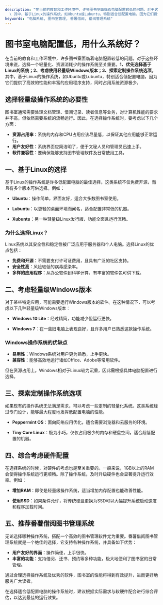 ```yaml
---
description: "在当前的教育和工作环境中，许多图书室面临着电脑配置较低的问题。对于这些环境来说，选择一个轻量化、资源消耗少的操作系统至关重要。**1、优先选择基于Linux的系统；2、考虑使用轻量级Windows版本；3、探索定制操作系统选项。**\
  \ 其中，基于Linux的操作系统，如Ubuntu或Lubuntu，特别适合低配置电脑，因为它们提供了高效的性能和丰富的应用程序支持，同时占用系统资源极少。"
keywords: "电脑系统, 图书室管理, 番薯借阅, 借阅管理系统"
---
```

# 图书室电脑配置低，用什么系统好？

在当前的教育和工作环境中，许多图书室面临着电脑配置较低的问题。对于这些环境来说，选择一个轻量化、资源消耗少的操作系统至关重要。**1、优先选择基于Linux的系统；2、考虑使用轻量级Windows版本；3、探索定制操作系统选项。** 其中，基于Linux的操作系统，如Ubuntu或Lubuntu，特别适合低配置电脑，因为它们提供了高效的性能和丰富的应用程序支持，同时占用系统资源极少。

## 选择轻量级操作系统的必要性

图书室通常需要处理文档管理、借阅记录、读者信息等业务，对计算机性能的要求并不高，但依然需要系统的流畅运行。因此，在选择操作系统时，要考虑以下几个方面：

- **资源占用率**：系统的内存和CPU占用应该尽量低，以保证其他应用能够正常运行。
- **用户友好性**：系统界面应简洁明了，便于文秘人员和管理员迅速上手。
- **软件兼容性**：要确保能够支持图书管理软件及日常使用工具。

## 一、基于Linux的选择

基于Linux的操作系统是许多低配置电脑的最佳选择，这类系统不仅免费开源，而且有多个版本可供选择。例如：

- **Ubuntu**：操作简单，界面友好，适合大多数图书室使用。
  
- **Lubuntu**：以更轻的桌面环境而闻名，适合配置非常低的机器。

- **Xubuntu**：另一种轻量级Linux发行版，功能全面且运行流畅。

### 为什么选择Linux？

Linux系统以其安全性和稳定性被广泛应用于服务器和个人电脑。选择Linux的优点包括：

- **免费和开源**：不需要支付许可证费用，且具有广泛的社区支持。
- **安全性高**：风险较低的病毒感染率。
- **多样的应用程序**：从办公软件到科学计算，有丰富的软件包可供下载。

## 二、考虑轻量级Windows版本

对于某些特定应用，可能需要运行Windows版本的软件。在这种情况下，可以考虑以下几种轻量级Windows版本：

- **Windows 10 Lite**：经过精简，功能减少但运行更快。
  
- **Windows 7**：在一些旧电脑上表现良好，且许多用户已熟悉这款操作系统。

### Windows操作系统的优缺点

- **易用性**：Windows系统对用户更为熟悉，上手更快。
- **兼容性**：能够高效地运行诸如Office、Adobe等常用软件。

但在资源占用上，Windows相对于Linux较为沉重，因此需根据具体电脑配置进行选择。

## 三、探索定制操作系统选项

如果现有的操作系统无法满足需求，可以考虑一些定制的轻量化系统。这类系统经过专门设计，能够最大程度地发挥低配置电脑的性能。

- **Peppermint OS**：面向网络应用优化，适合需要浏览器和云服务的环境。
  
- **Tiny Core Linux**：极为小巧，仅仅占用极少的内存和硬盘空间，适合超低配置的机器。

## 四、综合考虑硬件配置

在选择系统的时候，对硬件的考虑也是至关重要的。一般来说，1GB以上的RAM会使得操作系统运行更顺畅。除了操作系统，及时升级硬件也会显著提升运行效率。例如：

- **增加RAM**：即使是轻量级操作系统，适当增加内存配置也能改善性能。
  
- **使用SSD**：如果条件允许，将传统硬盘更换为SSD可以大幅提升系统启动速度和程序加载时间。

## 五、推荐番薯借阅图书管理系统

无论选择哪种操作系统，搭配一个高效的图书管理软件尤为重要。番薯借阅图书管理系统就是一个绝佳的选择，它支持各种操作系统，并具备如下优势：

- **用户友好的界面**：操作简便，上手很快。
- **丰富的功能**：支持借阅、还书、预约等多种功能，极大地便利了图书室的日常管理。

通过合理选择操作系统及优秀的软件，图书室的性能将得到有效提升，进而更好地服务广大读者。

在选择适合低配置电脑的操作系统时，建议根据实际需求与软硬件配合进行综合评估，以达到最佳的运行效果。
